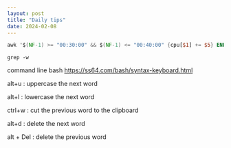 ```yaml
---
layout: post
title: "Daily tips"
date: 2024-02-08
---
```


````awk
awk '$(NF-1) >= "00:30:00" && $(NF-1) <= "00:40:00" {cpu[$1] += $5} END {for (cmd in cpu) print cmd, cpu[cmd]}' /tmp/acct_dump | sort -k 2 -n > sort-add-elasptedtime
````


````
grep -w
````

command line bash https://ss64.com/bash/syntax-keyboard.html

alt+u : uppercase the next word

alt+l : lowercase the next word

ctrl+w : cut the previous word to the clipboard

alt+d : delete the next word

alt + Del : delete the previous word


